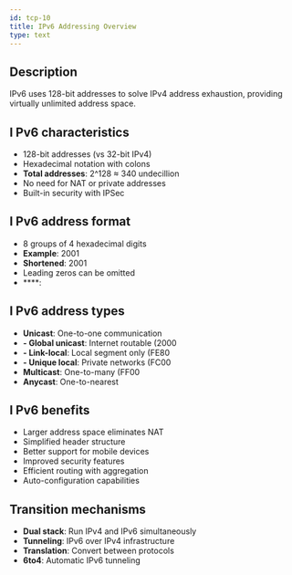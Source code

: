 ```yaml
---
id: tcp-10
title: IPv6 Addressing Overview
type: text
---
```


## Description

IPv6 uses 128-bit addresses to solve IPv4 address exhaustion, providing virtually unlimited address space.

## I Pv6 characteristics

- 128-bit addresses (vs 32-bit IPv4)
- Hexadecimal notation with colons
- **Total addresses**: 2^128 ≈ 340 undecillion
- No need for NAT or private addresses
- Built-in security with IPSec

## I Pv6 address format

- 8 groups of 4 hexadecimal digits
- **Example**: 2001
- **Shortened**: 2001
- Leading zeros can be omitted
- ****: 

## I Pv6 address types

- **Unicast**: One-to-one communication
- **- Global unicast**: Internet routable (2000
- **- Link-local**: Local segment only (FE80
- **- Unique local**: Private networks (FC00
- **Multicast**: One-to-many (FF00
- **Anycast**: One-to-nearest

## I Pv6 benefits

- Larger address space eliminates NAT
- Simplified header structure
- Better support for mobile devices
- Improved security features
- Efficient routing with aggregation
- Auto-configuration capabilities

## Transition mechanisms

- **Dual stack**: Run IPv4 and IPv6 simultaneously
- **Tunneling**: IPv6 over IPv4 infrastructure
- **Translation**: Convert between protocols
- **6to4**: Automatic IPv6 tunneling